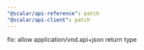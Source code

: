 ```yaml
---
"@scalar/api-reference": patch
"@scalar/api-client": patch
---
```


fix: allow application/vnd.api+json return type
